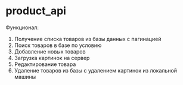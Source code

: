 # product_api

Функционал:

1. Получение списка товаров из базы данных с пагинацией
2. Поиск товаров в базе по условию
3. Добавление новых товаров
4. Загрузка картинок на сервер
5. Редактирование товара
6. Удаление товаров из базы с удалением картинок из локальной машины 
